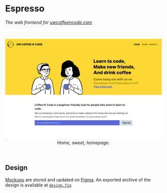 # Espresso

_The web frontend for [uwcoffeencode.com](https://uwcoffeencode.com)_

<br />
<p align="center">
  <img src="./docs/screenshot.png" alt="Screenshot" width="600px" >
  <br />
  <i>Home, sweet, homepage.</i>
</p>
<br />

## Design

[Mockups](https://www.figma.com/file/9TZjQkyHyRpyczjIhFJsxd/Espresso) are stored and updated on [Figma](https://www.figma.com). An exported archive of the design is
available at [`design.fig`](./design.fig)

